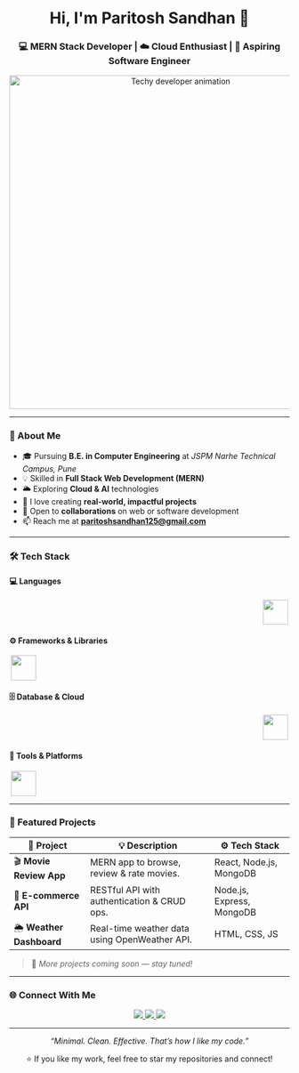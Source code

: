 <!-- Clean & Professional GitHub Profile README for Paritosh Sandhan -->

<h1 align="center">Hi, I'm Paritosh Sandhan 👋</h1>
<h3 align="center">💻 MERN Stack Developer | ☁️ Cloud Enthusiast | 🎯 Aspiring Software Engineer</h3>

<p align="center">
  <img src="https://user-images.githubusercontent.com/74038190/212749447-bfb7e725-6987-49d9-ae85-2015e3e7cc41.gif" alt="Techy developer animation" width="600" />
</p>

---

### 🧭 About Me
- 🎓 Pursuing **B.E. in Computer Engineering** at *JSPM Narhe Technical Campus, Pune*  
- 💡 Skilled in **Full Stack Web Development (MERN)**  
- 🌥️ Exploring **Cloud & AI** technologies  
- 🧱 I love creating **real-world, impactful projects**  
- 🤝 Open to **collaborations** on web or software development  
- 📫 Reach me at **paritoshsandhan125@gmail.com**

---

### 🛠️ Tech Stack

#### 💻 Languages
<marquee scrollamount="5" behavior="alternate" direction="left">
  <img src="https://skillicons.dev/icons?i=cpp,java,python,javascript,html,css" height="45" />
</marquee>

#### ⚙️ Frameworks & Libraries
<marquee scrollamount="5" behavior="alternate" direction="right">
  <img src="https://skillicons.dev/icons?i=react,nodejs,express,tailwind,bootstrap" height="45" />
</marquee>

#### 🗄️ Database & Cloud
<marquee scrollamount="5" behavior="alternate" direction="left">
  <img src="https://skillicons.dev/icons?i=mongodb,mysql,firebase" height="45" />
</marquee>

#### 🧰 Tools & Platforms
<marquee scrollamount="5" behavior="alternate" direction="right">
  <img src="https://skillicons.dev/icons?i=git,github,vscode,postman,vercel,netlify,figma" height="45" />
</marquee>

---

### 🚀 Featured Projects
| 🔗 Project | 💡 Description | ⚙️ Tech Stack |
|-------------|----------------|---------------|
| 🎬 **Movie Review App** | MERN app to browse, review & rate movies. | React, Node.js, MongoDB |
| 🛒 **E-commerce API** | RESTful API with authentication & CRUD ops. | Node.js, Express, MongoDB |
| 🌦️ **Weather Dashboard** | Real-time weather data using OpenWeather API. | HTML, CSS, JS |

> 🧾 *More projects coming soon — stay tuned!*

---

### 🌐 Connect With Me
<p align="center">
  <a href="https://linkedin.com/in/your-link" target="_blank">
    <img src="https://img.shields.io/badge/LinkedIn-0A66C2?style=for-the-badge&logo=linkedin&logoColor=white"/>
  </a>
  <a href="mailto:paritoshsandhan125@gmail.com" target="_blank">
    <img src="https://img.shields.io/badge/Email-D14836?style=for-the-badge&logo=gmail&logoColor=white"/>
  </a>
  <a href="https://github.com/Paritosh125" target="_blank">
    <img src="https://img.shields.io/badge/GitHub-171515?style=for-the-badge&logo=github&logoColor=white"/>
  </a>
</p>

---

<p align="center">
  <i>“Minimal. Clean. Effective. That’s how I like my code.”</i>
</p>

<p align="center">
  ⭐ If you like my work, feel free to star my repositories and connect!
</p>
